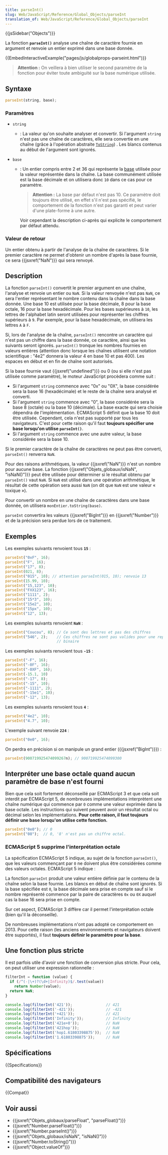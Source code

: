 ```yaml
---
title: parseInt()
slug: Web/JavaScript/Reference/Global_Objects/parseInt
translation_of: Web/JavaScript/Reference/Global_Objects/parseInt
---
```


{{jsSidebar("Objects")}}

La fonction **`parseInt()`** analyse une chaîne de caractère fournie en argument et renvoie un entier exprimé dans une base donnée.

{{EmbedInteractiveExample("pages/js/globalprops-parseint.html")}}

> **Attention :** On veillera à bien utiliser le second paramètre de la fonction pour éviter toute ambiguité sur la base numérique utilisée.

## Syntaxe

```js
parseInt(string, base);
```

### Paramètres

- `string`
  - : La valeur qu'on souhaite analyser et convertir. Si l'argument `string` n'est pas une chaîne de caractères, elle sera convertie en une chaîne (grâce à l'opération abstraite [`ToString`](https://www.ecma-international.org/ecma-262/6.0/#sec-tostring)) . Les blancs contenus au début de l'argument sont ignorés.
- `base`

  - : Un entier compris entre 2 et 36 qui représente la [base](https://fr.wikipedia.org/wiki/Base_%28arithmétique%29) utilisée pour la valeur représentée dans la chaîne. La base communément utilisée est la base décimale et on utilisera donc `10` dans ce cas pour ce paramètre.

    > **Attention :** La base par défaut n'est pas 10. Ce paramètre doit toujours être utilisé, en effet s'il n'est pas spécifié, le comportement de la fonction n'est pas garanti et peut varier d'une plate-forme à une autre.

    Voir cependant la description ci-après qui explicite le comportement par défaut attendu.

### Valeur de retour

Un entier obtenu à partir de l'analyse de la chaîne de caractères. Si le premier caractère ne permet d'obtenir un nombre d'après la base fournie, ce sera {{jsxref("NaN")}} qui sera renvoyé.

## Description

La fonction `parseInt()` convertit le premier argument en une chaîne, l'analyse et renvoie un entier ou `NaN`. Si la valeur renvoyée n'est pas `NaN`, ce sera l'entier représentant le nombre contenu dans la chaîne dans la base donnée. Une base 10 est utilisée pour la base décimale, 8 pour la base octale, 16 pour la base hexadécimale. Pour les bases supérieures à `10`, les lettres de l'alphabet latin seront utilisées pour représenter les chiffres supérieurs à `9`. Par exemple, pour la base hexadécimale, on utilisera les lettres `A` à `F`.

Si, lors de l'analyse de la chaîne, `parseInt()` rencontre un caractère qui n'est pas un chiffre dans la base donnée, ce caractère, ainsi que les suivants seront ignorés. `parseInt()` tronque les nombres fournies en valeurs entières (attention donc lorsque les chaînes utilisent une notation scientifique : "4e2" donnera la valeur 4 en base 10 et pas 400). Les espaces en début et en fin de chaîne sont autorisés.

Si la base fournie vaut {{jsxref("undefined")}} ou 0 (ou si elle n'est pas utilisée comme paramètre), le moteur JavaScript procèdera comme suit :

- Si l'argument `string` commence avec "0x" ou "0X", la base considérée sera la base 16 (hexadécimale) et le reste de la chaîne sera analysé et converti.
- Si l'argument `string` commence avec "0", la base considérée sera la base 8 (octale) ou la base 10 (décimale). La base exacte qui sera choisie dépendra de l'implémentation. ECMAScript 5 définit que la base 10 doit être utilisée. Cependant, cela n'est pas supporté par tous les navigateurs. C'est pour cette raison qu'il faut **toujours spécifier une base lorsqu'on utilise `parseInt()`**.
- Si l'argument `string` commence avec une autre valeur, la base considérée sera la base 10.

Si le premier caractère de la chaîne de caractères ne peut pas être converti, `parseInt()` renverra `NaN`.

Pour des raisons arithmétiques, la valeur {{jsxref("NaN")}} n'est un nombre pour aucune base. La fonction {{jsxref("Objets_globaux/isNaN", "isNaN()")}} peut être utilisée pour déterminer si le résultat obtenu par `parseInt()` vaut `NaN`. Si `NaN` est utilisé dans une opération arithmétique, le résultat de cette opération sera aussi `NaN` (on dit que `NaN` est une valeur « toxique »).

Pour convertir un nombre en une chaîne de caractères dans une base donnée, on utilisera `monEntier.toString(base)`.

`parseInt` convertira les valeurs {{jsxref("BigInt")}} en {{jsxref("Number")}} et de la précision sera perdue lors de ce traitement.

## Exemples

Les exemples suivants renvoient tous **`15`** :

```js
parseInt("0xF", 16);
parseInt("F", 16);
parseInt("17", 8);
parseInt(021, 8);
parseInt("015", 10); // attention parseInt(015, 10); renvoie 13
parseInt(15.99, 10);
parseInt("15,123", 10);
parseInt("FXX123", 16);
parseInt("1111", 2);
parseInt("15*3", 10);
parseInt("15e2", 10);
parseInt("15px", 10);
parseInt("12", 13);
```

Les exemples suivants renvoient **`NaN`** :

```js
parseInt("Coucou", 8); // Ce sont des lettres et pas des chiffres
parseInt("546", 2);    // Ces chiffres ne sont pas valides pour une représentation
                       // binaire
```

Les exemples suivants renvoient tous **`-15`** :

```js
parseInt("-F", 16);
parseInt("-0F", 16);
parseInt("-0XF", 16);
parseInt(-15.1, 10)
parseInt("-17", 8);
parseInt("-15", 10);
parseInt("-1111", 2);
parseInt("-15e1", 10);
parseInt("-12", 13);
```

Les exemples suivants renvoient tous **`4`** :

```js
parseInt("4e2", 10);
parseInt("4.7", 10);
```

L'exemple suivant renvoie **`224`** :

```js
parseInt("0e0", 16);
```

On perdra en précision si on manipule un grand entier ({{jsxref("BigInt")}}) :

```js
parseInt(900719925474099267n); // 900719925474099300
```

## Interpréter une base octale quand aucun paramètre de base n'est fourni

Bien que cela soit fortement déconseillé par ECMAScript 3 et que cela soit interdit par ECMAScript 5, de nombreuses implémentations interprètent une chaîne numérique qui commence par `0` comme une valeur exprimée dans la base octale. Les instructions qui suivent peuvent avoir un résultat octal ou décimal selon les implémentations. **Pour cette raison, il faut toujours définir une base lorsqu'on utilise cette fonction.**

```js
parseInt("0e0"); // 0
parseInt("08");  // 0, '8' n'est pas un chiffre octal.
```

### ECMAScript 5 supprime l'interprétation octale

La spécification ECMAScript 5 indique, au sujet de la fonction `parseInt()`, que les valeurs commençant par `0` ne doivent plus être considérées comme des valeurs octales. ECMAScript 5 indique :

La fonction `parseInt` produit une valeur entière définie par le contenu de la chaîne selon la base fournie. Les blancs en début de chaîne sont ignorés. Si la base spécifiée est `0`, la base décimale sera prise en compte sauf si le nombre représenté commence par la paire de caractères `0x` ou `0X` auquel cas la base 16 sera prise en compte.

Sur cet aspect, ECMAScript 3 diffère car il permet l'interprétation octale (bien qu'il la déconseille).

De nombreuses implémentations n'ont pas adopté ce comportement en 2013. Pour cette raison (les anciens environnements et navigateurs doivent être supportés), il faut **toujours définir le paramètre pour la base**.

## Une fonction plus stricte

Il est parfois utile d'avoir une fonction de conversion plus stricte. Pour cela, on peut utiliser une expression rationnelle :

```js
filterInt = function (value) {
  if (/^(-|\+)?(\d+|Infinity)$/.test(value))
    return Number(value);
  return NaN;
}

console.log(filterInt('421'));               // 421
console.log(filterInt('-421'));              // -421
console.log(filterInt('+421'));              // 421
console.log(filterInt('Infinity'));          // Infinity
console.log(filterInt('421e+0'));            // NaN
console.log(filterInt('421hop'));            // NaN
console.log(filterInt('hop1.61803398875'));  // NaN
console.log(filterInt('1.61803398875'));     // NaN
```

## Spécifications

{{Specifications}}

## Compatibilité des navigateurs

{{Compat}}

## Voir aussi

- {{jsxref("Objets_globaux/parseFloat", "parseFloat()")}}
- {{jsxref("Number.parseFloat()")}}
- {{jsxref("Number.parseInt()")}}
- {{jsxref("Objets_globaux/isNaN", "isNaN()")}}
- {{jsxref("Number.toString()")}}
- {{jsxref("Object.valueOf")}}
